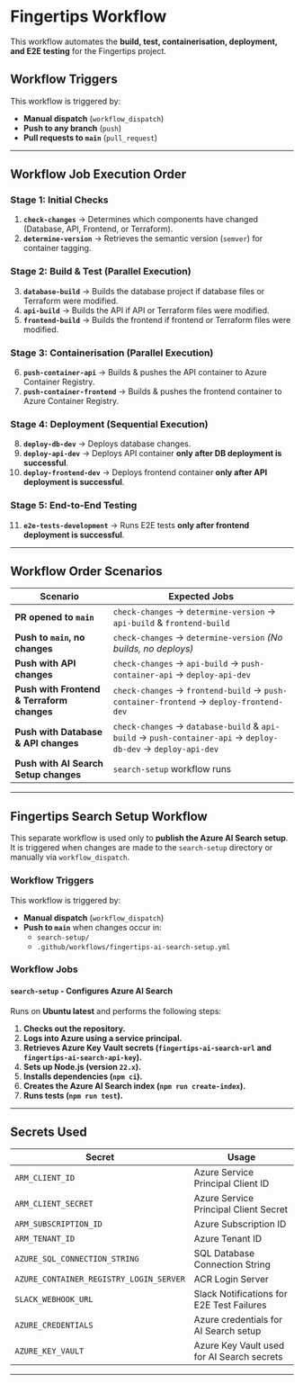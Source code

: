 # **Fingertips Workflow**

This workflow automates the **build, test, containerisation, deployment, and E2E testing** for the Fingertips project.

## **Workflow Triggers**
This workflow is triggered by:
- **Manual dispatch** (`workflow_dispatch`)
- **Push to any branch** (`push`)
- **Pull requests to `main`** (`pull_request`)

---

## **Workflow Job Execution Order**
### **Stage 1: Initial Checks**
1. **`check-changes`** → Determines which components have changed (Database, API, Frontend, or Terraform).
2. **`determine-version`** → Retrieves the semantic version (`semver`) for container tagging.

### **Stage 2: Build & Test (Parallel Execution)**
3. **`database-build`** → Builds the database project if database files or Terraform were modified.
4. **`api-build`** → Builds the API if API or Terraform files were modified.
5. **`frontend-build`** → Builds the frontend if frontend or Terraform files were modified.

### **Stage 3: Containerisation (Parallel Execution)**
6. **`push-container-api`** → Builds & pushes the API container to Azure Container Registry.
7. **`push-container-frontend`** → Builds & pushes the frontend container to Azure Container Registry.

### **Stage 4: Deployment (Sequential Execution)**
8. **`deploy-db-dev`** → Deploys database changes.
9. **`deploy-api-dev`** → Deploys API container **only after DB deployment is successful**.
10. **`deploy-frontend-dev`** → Deploys frontend container **only after API deployment is successful**.

### **Stage 5: End-to-End Testing**
11. **`e2e-tests-development`** → Runs E2E tests **only after frontend deployment is successful**.

---

## **Workflow Order Scenarios**
| **Scenario** | **Expected Jobs** |
|-------------|------------------|
| **PR opened to `main`** | `check-changes` → `determine-version` → `api-build` & `frontend-build` |
| **Push to `main`, no changes** | `check-changes` → `determine-version` *(No builds, no deploys)* |
| **Push with API changes** | `check-changes` → `api-build` → `push-container-api` → `deploy-api-dev` |
| **Push with Frontend & Terraform changes** | `check-changes` → `frontend-build` → `push-container-frontend` → `deploy-frontend-dev` |
| **Push with Database & API changes** | `check-changes` → `database-build` & `api-build` → `push-container-api` → `deploy-db-dev` → `deploy-api-dev` |
| **Push with AI Search Setup changes** | `search-setup` workflow runs |

---

## **Fingertips Search Setup Workflow**
This separate workflow is used only to **publish the Azure AI Search setup**. It is triggered when changes are made to the `search-setup` directory or manually via `workflow_dispatch`.

### **Workflow Triggers**
This workflow is triggered by:
- **Manual dispatch** (`workflow_dispatch`)
- **Push to `main`** when changes occur in:
  - `search-setup/`
  - `.github/workflows/fingertips-ai-search-setup.yml`

### **Workflow Jobs**
#### **`search-setup` - Configures Azure AI Search**
Runs on **Ubuntu latest** and performs the following steps:
1. **Checks out the repository.**
2. **Logs into Azure using a service principal.**
3. **Retrieves Azure Key Vault secrets (`fingertips-ai-search-url` and `fingertips-ai-search-api-key`).**
4. **Sets up Node.js (version `22.x`).**
5. **Installs dependencies (`npm ci`).**
6. **Creates the Azure AI Search index (`npm run create-index`).**
7. **Runs tests (`npm run test`).**

---

## **Secrets Used**
| **Secret** | **Usage** |
|-----------|---------|
| `ARM_CLIENT_ID` | Azure Service Principal Client ID |
| `ARM_CLIENT_SECRET` | Azure Service Principal Client Secret |
| `ARM_SUBSCRIPTION_ID` | Azure Subscription ID |
| `ARM_TENANT_ID` | Azure Tenant ID |
| `AZURE_SQL_CONNECTION_STRING` | SQL Database Connection String |
| `AZURE_CONTAINER_REGISTRY_LOGIN_SERVER` | ACR Login Server |
| `SLACK_WEBHOOK_URL` | Slack Notifications for E2E Test Failures |
| `AZURE_CREDENTIALS` | Azure credentials for AI Search setup |
| `AZURE_KEY_VAULT` | Azure Key Vault used for AI Search secrets |

---